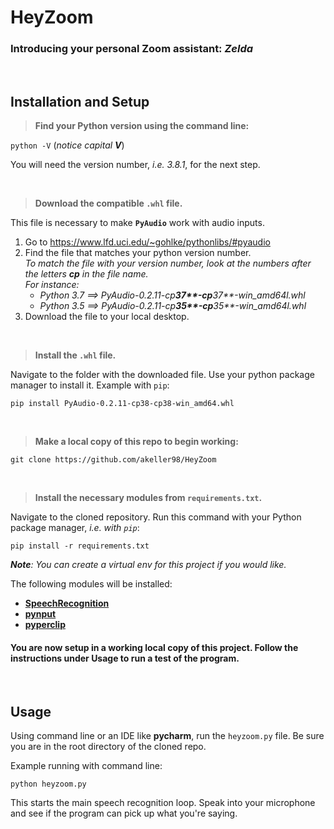 # HeyZoom

### Introducing your personal Zoom assistant: ***Zelda***

&nbsp;


## Installation and Setup

> **Find your Python version using the command line:**
 
`python -V` (*notice capital **V***)

You will need the version number, *i.e. 3.8.1*, for the next step. 

&nbsp;

> **Download the compatible `.whl` file.** 

This file is necessary to make **`PyAudio`** work with audio inputs.

1. Go to https://www.lfd.uci.edu/~gohlke/pythonlibs/#pyaudio 
2. Find the file that matches your python version number. \
*To match the file with your version number, look at the numbers after the letters **cp** in the file name.* \
*For instance:*
    - *Python 3.7 ==> PyAudio-0.2.11-cp****37**-cp****37**-win_amd64l.whl* 
    - *Python 3.5 ==> PyAudio-0.2.11-cp****35**-cp****35**-win_amd64l.whl*
3. Download the file to your local desktop. 

&nbsp;
 
> **Install the `.whl` file.**
 
Navigate to the folder with the downloaded file. Use your python package manager to install it. Example with `pip`:

`pip install PyAudio-0.2.11-cp38-cp38-win_amd64.whl`

&nbsp;

> **Make a local copy of this repo to begin working:** 

`git clone https://github.com/akeller98/HeyZoom`

&nbsp;

> **Install the necessary modules from `requirements.txt`.**

Navigate to the cloned repository. Run this command with your Python package manager, *i.e. with `pip`*:

`pip install -r requirements.txt`

***Note**: You can create a virtual env for this project if you would like.*

The following modules will be installed:
- [**SpeechRecognition**](https://pypi.org/project/SpeechRecognition/)
- [**pynput**](https://pypi.org/project/pynput/)
- [**pyperclip**](https://pypi.org/project/pyperclip/)



#### You are now setup in a working local copy of this project. Follow the instructions under **Usage** to run a test of the program.

&nbsp;

## Usage
Using command line or an IDE like **pycharm**, run the `heyzoom.py` file. Be sure you are in the root directory of the cloned repo.  

Example running with command line:

`python heyzoom.py` 

This starts the main speech recognition loop. Speak into your microphone and see if the program can pick up what you're saying. 
